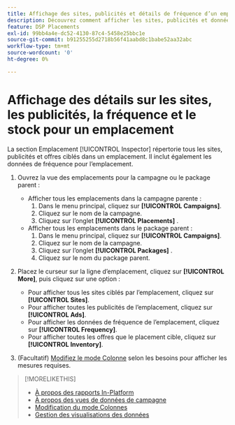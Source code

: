 ```yaml
---
title: Affichage des sites, publicités et détails de fréquence d’un emplacement
description: Découvrez comment afficher les sites, publicités et données de fréquence ciblés pour un emplacement.
feature: DSP Placements
exl-id: 99bb4a4e-dc52-4130-87c4-5458e25bbc1e
source-git-commit: b91255255d2718b56f41aabd8c1babe52aa32abc
workflow-type: tm+mt
source-wordcount: '0'
ht-degree: 0%

---
```


# Affichage des détails sur les sites, les publicités, la fréquence et le stock pour un emplacement

La section Emplacement [!UICONTROL Inspector] répertorie tous les sites, publicités et offres ciblés dans un emplacement. Il inclut également les données de fréquence pour l’emplacement.

1. Ouvrez la vue des emplacements pour la campagne ou le package parent :

   * Afficher tous les emplacements dans la campagne parente :
      1. Dans le menu principal, cliquez sur **[!UICONTROL Campaigns]**.
      1. Cliquez sur le nom de la campagne.
      1. Cliquez sur l’onglet **[!UICONTROL Placements]** .
   * Afficher tous les emplacements dans le package parent :
      1. Dans le menu principal, cliquez sur **[!UICONTROL Campaigns]**.
      1. Cliquez sur le nom de la campagne.
      1. Cliquez sur l’onglet **[!UICONTROL Packages]** .
      1. Cliquez sur le nom du package parent.


1. Placez le curseur sur la ligne d’emplacement, cliquez sur **[!UICONTROL More]**, puis cliquez sur une option :
   * Pour afficher tous les sites ciblés par l’emplacement, cliquez sur **[!UICONTROL Sites]**.
   * Pour afficher toutes les publicités de l’emplacement, cliquez sur **[!UICONTROL Ads]**.
   * Pour afficher les données de fréquence de l’emplacement, cliquez sur **[!UICONTROL Frequency]**.
   * Pour afficher toutes les offres que le placement cible, cliquez sur **[!UICONTROL Inventory]**.

1. (Facultatif) [Modifiez le mode Colonne](column-view-change.md) selon les besoins pour afficher les mesures requises.

>[!MORELIKETHIS]
>
>* [À propos des rapports In-Platform](campaign-reports-about.md)
>* [À propos des vues de données de campagne](campaign-data-views-about.md)
>* [Modification du mode Colonnes](column-view-change.md)
>* [Gestion des visualisations des données](campaign-data-visualization-manage.md)

